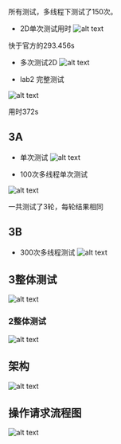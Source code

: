 所有测试，多线程下测试了150次。

* 2D单次测试用时
![alt text](images/image-1.png)

快于官方的293.456s

* 多次测试2D
![alt text](images/image.png)

* lab2 完整测试

![alt text](images/image-2.png)

用时372s


## 3A

* 单次测试
![alt text](images/image-6.png)

* 100次多线程单次测试

![alt text](images/image-8.png)

一共测试了3轮，每轮结果相同

## 3B

* 300次多线程测试
![alt text](images/image-11.png)

## 3整体测试

![alt text](images/image-9.png)

### 2整体测试

![alt text](images/image-10.png)

## 架构

![alt text](images/image-13.png)

## 操作请求流程图

![alt text](images/image-12.png)